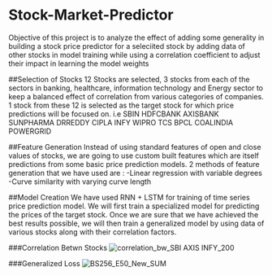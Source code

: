 # Stock-Market-Predictor
Objective of this project is to analyze the effect of adding some generality in building a stock price predictor for a seleciited stock by adding data of other stocks in model training while using a correlation coefficient to adjust their impact in learning the model weights

##Selection of Stocks
12 Stocks are selected, 3 stocks from each of the sectors in banking, healthcare, information technology and Energy sector to keep a balanced effect of correlation from various categories of companies. 1 stock from these 12 is selected as the target stock for which price predictions will be focused on. 
i.e
SBIN HDFCBANK AXISBANK
SUNPHARMA DRREDDY CIPLA
INFY WIPRO TCS
BPCL COALINDIA POWERGRID

##Feature Generation
Instead of using standard features of open and close values of stocks, we are going to use custom built features which are itself predictions from some basic price prediction models. 2 methods of feature generation that we have used are :
  -Linear regression with variable degrees
  -Curve similarity with varying curve length
 
##Model Creation
We have used RNN + LSTM for training of time series price prediction model. We will first train a specialized model for predicting the prices of the target stock. Once we are sure that we have achieved the best results possible, we will then train a generalized model by using data of various stocks along with their correlation factors.

###Correlation Betwn Stocks
![correlation_bw_SBI AXIS INFY_200](https://user-images.githubusercontent.com/40542049/204107690-7729d41c-fa68-4c0c-96f4-a769f258fd12.png)

###Generalized Loss
![BS256_E50_New_SUM](https://user-images.githubusercontent.com/40542049/204107727-901f5a20-7ebc-49cd-b660-ec393bb5d687.png)
